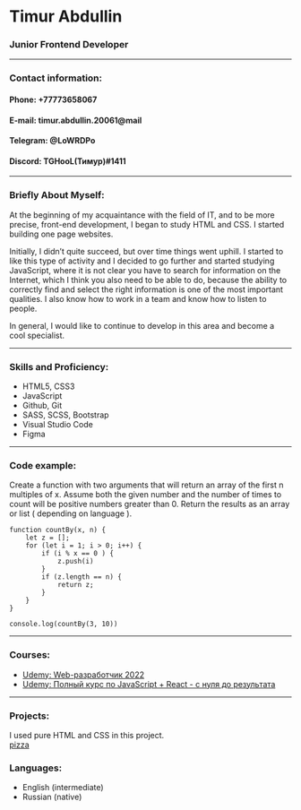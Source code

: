 # Timur Abdullin


### Junior Frontend Developer
---

### Contact information:
#### **Phone:** +77773658067
#### **E-mail:** timur.abdullin.20061@mail
#### **Telegram:** @LoWRDPo
#### **Discord:** TGHooL(Тимур)#1411

---

### Briefly About Myself:
At the beginning of my acquaintance with the field of IT, and to be more precise, front-end development, I began to study HTML and CSS. I started building one page websites.

Initially, I didn’t quite succeed, but over time things went uphill. I started to like this type of activity and I decided to go further and started studying JavaScript, where it is not clear you have to search for information on the Internet, which I think you also need to be able to do, because the ability to correctly find and select the right information is one of the most important qualities. I also know how to work in a team and know how to listen to people.

In general, I would like to continue to develop in this area and become a cool specialist.

---

### Skills and Proficiency:

* HTML5, CSS3
* JavaScript
* Github, Git
* SASS, SCSS, Bootstrap
* Visual Studio Code
* Figma

---

### Code example:
Create a function with two arguments that will return an array of the first n multiples of x.
Assume both the given number and the number of times to count will be positive numbers greater than 0.
Return the results as an array or list ( depending on language ).

```
function countBy(x, n) {
    let z = [];
    for (let i = 1; i > 0; i++) {
        if (i % x == 0 ) {
            z.push(i)
        } 
        if (z.length == n) {
            return z;
        }
    }
}

console.log(countBy(3, 10))
```

---

### Courses:


* [Udemy: Web-разработчик 2022](https://www.udemy.com/course/webdeveloper/ "Web-разработчик 2022")
* [Udemy: Полный курс по JavaScript + React - с нуля до результата](https://www.udemy.com/course/javascript_full/ "Полный курс по JavaScript + React - с нуля до результата")

---

### Projects:
I used pure HTML and CSS in this project. <br>
[pizza](https://github.com/TSAbdullin/pizza "pizza") 

### Languages:

* English (intermediate)
* Russian (native)